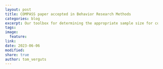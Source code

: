 ```yaml
---
layout: post
title: COMPASS paper accepted in Behavior Research Methods
categories: blog
excerpt: Our toolbox for determining the appropriate sample size for computational models (COMPASS) is accepted in Behavior Research Methods.
tags:
image:
  feature:
link:
date: 2023-06-06
modified:
share: true
author: tom_verguts
---
```

